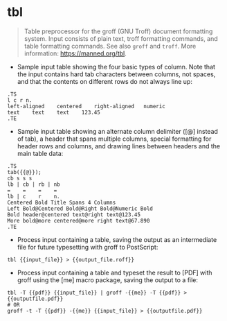 # tbl

> Table preprocessor for the groff (GNU Troff) document formatting system.
> Input consists of plain text, troff formatting commands, and table formatting commands.
> See also `groff` and `troff`.
> More information: <https://manned.org/tbl>.

- Sample input table showing the four basic types of column.
  Note that the input contains hard tab characters between columns, not spaces,
  and that the contents on different rows do not always line up:

```troff
.TS
l c r n.
left-aligned	centered	right-aligned	numeric
text	text	text	123.45
.TE
```

- Sample input table showing an alternate column delimiter ([@] instead of tab),
  a header that spans multiple columns, special formatting for header rows and
  columns, and drawing lines between headers and the main table data:

```troff
.TS
tab({{@}});
cb s s s
lb | cb | rb | nb
=    =    =    =
lb | c    r    n.
Centered Bold Title Spans 4 Columns
Left Bold@Centered Bold@Right Bold@Numeric Bold
Bold header@centered text@right text@123.45
More bold@more centered@more right text@67.890
.TE
```

- Process input containing a table, saving the output as an intermediate file
  for future typesetting with groff to PostScript:

`tbl {{input_file}} > {{output_file.roff}}`

- Process input containing a table and typeset the result to [PDF] with groff
  using the [me] macro package, saving the output to a file:

```troff
tbl -T {{pdf}} {{input_file}} | groff -{{me}} -T {{pdf}} > {{outputfile.pdf}}
# OR
groff -t -T {{pdf}} -{{me}} {{input_file}} > {{outputfile.pdf}}
```
